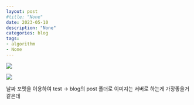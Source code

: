 ```yaml
---
layout: post
#title: "None"
date: 2023-05-10
description: "None"
categories: blog
tags:
- algorithm
- None 
---
```

![](https://i.imgur.com/hXRUnJM.png)

![](https://i.imgur.com/dboRF8d.png)

날짜 포멧을 이용하여 test → blog의 post 폴더로
이미지는 서버로 하는게 가장좋을거같은데

